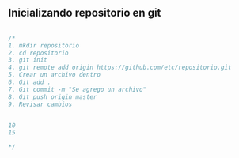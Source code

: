 ## Inicializando repositorio en git


``` js

/* 
1. mkdir repositorio
2. cd repositorio
3. git init
4. git remote add origin https://github.com/etc/repositorio.git
5. Crear un archivo dentro
6. Git add . 
7. Git commit -m "Se agrego un archivo"
8. Git push origin master
9. Revisar cambios


10
15

*/
```
